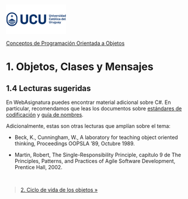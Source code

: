 ![UCU](../../Assets/logo-ucu.png)

[Conceptos de Programación Orientada a Objetos](../../)


# 1. Objetos, Clases y Mensajes

## 1.4 Lecturas sugeridas

En WebAsignatura puedes encontrar material adicional sobre C#. En particular, recomendamos que leas los documentos sobre [estándares de codificación](https://docs.microsoft.com/en-us/dotnet/csharp/programming-guide/inside-a-program/coding-conventions) y [guía de nombres](https://docs.microsoft.com/en-us/dotnet/standard/design-guidelines/naming-guidelines).

Adicionalmente, estas son otras lecturas que amplían sobre el tema:

- Beck, K., Cunningham, W., A laboratory for teaching object oriented thinking, Proceedings OOPSLA ’89, Octubre 1989.

- Martin, Robert, The Single-Responsibility Principle, capítulo 9 de The Principles, Patterns, and Practices of Agile Software Development, Prentice Hall, 2002.


<br/>

> [2. Ciclo de vida de los objetos »](../2_Ciclo_de_vida_de_los_objetos/2_1_Contenido.md)
